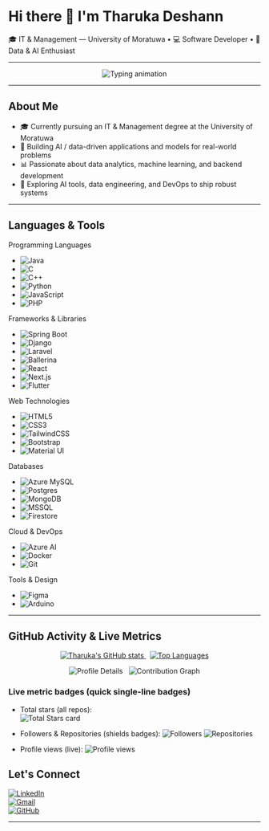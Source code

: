 # Hi there 👋 I'm Tharuka Deshann

🎓 IT & Management — University of Moratuwa • 💻 Software Developer • 🤖 Data & AI Enthusiast

---

<!-- Animated typing header (animated SVG - types lines one after another) -->
<p align="center">
  <img src="https://readme-typing-svg.herokuapp.com?font=Fira+Code&size=26&duration=3000&pause=800&color=00BFFF&center=true&width=880&height=90&lines=Passionate+about+Data+analytics+and+Machine+Learning;Software+developer;Adaptable+to+new+technologies" alt="Typing animation"/>
</p>

---

## About Me

- 🎓 Currently pursuing an IT & Management degree at the University of Moratuwa  
- 🧠 Building AI / data-driven applications and models for real-world problems  
- 📊 Passionate about data analytics, machine learning, and backend development  
- 🔧 Exploring AI tools, data engineering, and DevOps to ship robust systems  

---

## Languages & Tools

Programming Languages
- ![Java](https://img.shields.io/badge/Java-ED8B00?style=for-the-badge&logo=java&logoColor=white) 
- ![C](https://img.shields.io/badge/C-2F5AA6?style=for-the-badge&logo=c&logoColor=white)
- ![C++](https://img.shields.io/badge/C%2B%2B-00599C?style=for-the-badge&logo=c%2B%2B&logoColor=white)
- ![Python](https://img.shields.io/badge/Python-3776AB?style=for-the-badge&logo=python&logoColor=white)
- ![JavaScript](https://img.shields.io/badge/JavaScript-F7DF1E?style=for-the-badge&logo=javascript&logoColor=black)
- ![PHP](https://img.shields.io/badge/PHP-777BB4?style=for-the-badge&logo=php&logoColor=white)

Frameworks & Libraries
- ![Spring Boot](https://img.shields.io/badge/Spring_Boot-6DB33F?style=for-the-badge&logo=spring&logoColor=white)
- ![Django](https://img.shields.io/badge/Django-092E20?style=for-the-badge&logo=django&logoColor=white)
- ![Laravel](https://img.shields.io/badge/Laravel-FF2D20?style=for-the-badge&logo=laravel&logoColor=white)
- ![Ballerina](https://img.shields.io/badge/Ballerina-2C7CBF?style=for-the-badge) 
- ![React](https://img.shields.io/badge/React-20232A?style=for-the-badge&logo=react&logoColor=61DAFB)
- ![Next.js](https://img.shields.io/badge/Next.js-000000?style=for-the-badge&logo=next.js&logoColor=white)
- ![Flutter](https://img.shields.io/badge/Flutter-02569B?style=for-the-badge&logo=flutter&logoColor=white)

Web Technologies
- ![HTML5](https://img.shields.io/badge/HTML5-E34F26?style=for-the-badge&logo=html5&logoColor=white)
- ![CSS3](https://img.shields.io/badge/CSS3-1572B6?style=for-the-badge&logo=css3&logoColor=white)
- ![TailwindCSS](https://img.shields.io/badge/TailwindCSS-06B6D4?style=for-the-badge&logo=tailwind-css&logoColor=white)
- ![Bootstrap](https://img.shields.io/badge/Bootstrap-563D7C?style=for-the-badge&logo=bootstrap&logoColor=white)
- ![Material UI](https://img.shields.io/badge/Material--UI-0081CB?style=for-the-badge&logo=mui&logoColor=white)

Databases
- ![Azure MySQL](https://img.shields.io/badge/Azure_MySQL-0078D4?style=for-the-badge&logo=mysql&logoColor=white)
- ![Postgres](https://img.shields.io/badge/PostgreSQL-336791?style=for-the-badge&logo=postgresql&logoColor=white)
- ![MongoDB](https://img.shields.io/badge/MongoDB-47A248?style=for-the-badge&logo=mongodb&logoColor=white)
- ![MSSQL](https://img.shields.io/badge/MSSQL-CC2927?style=for-the-badge&logo=microsoft-sql-server&logoColor=white)
- ![Firestore](https://img.shields.io/badge/Firestore-FFCA28?style=for-the-badge&logo=googlecloud&logoColor=white)

Cloud & DevOps
- ![Azure AI](https://img.shields.io/badge/Azure_AI-0089D6?style=for-the-badge&logo=microsoftazure&logoColor=white)
- ![Docker](https://img.shields.io/badge/Docker-2496ED?style=for-the-badge&logo=docker&logoColor=white)
- ![Git](https://img.shields.io/badge/Git-F05032?style=for-the-badge&logo=git&logoColor=white)

Tools & Design
- ![Figma](https://img.shields.io/badge/Figma-F24E1E?style=for-the-badge&logo=figma&logoColor=white)
- ![Arduino](https://img.shields.io/badge/Arduino-00979D?style=for-the-badge&logo=arduino&logoColor=white)

---

## GitHub Activity & Live Metrics

<!-- Dynamic profile / metrics cards (these are live and update automatically) -->

<p align="center">
  <!-- Main GitHub stats card (shows total stars, commits, PRs in the profile card) -->
  <a href="https://github.com/TharukaDeshann">
    <img alt="Tharuka's GitHub stats" src="https://github-readme-stats.vercel.app/api?username=TharukaDeshann&show_icons=true&theme=tokyonight&hide_title=false&count_private=true&include_all_commits=true" />
  </a>
  &nbsp;
  <!-- Top languages (live) -->
  <a href="https://github.com/TharukaDeshann">
    <img alt="Top Languages" src="https://github-readme-stats.vercel.app/api/top-langs/?username=TharukaDeshann&layout=compact&langs_count=8&theme=tokyonight" />
  </a>
</p>

<p align="center">
  <!-- Profile details card (aggregates followers, stars, commits, PRs, issues where supported) -->
  <img alt="Profile Details" src="https://github-profile-summary-cards.vercel.app/api/cards/profile-details?username=TharukaDeshann&theme=tokyonight" />
  &nbsp;
  <!-- Contribution graph (live) -->
  <img alt="Contribution Graph" src="https://activity-graph.herokuapp.com/graph?username=TharukaDeshann&theme=react-dark" />
</p>

### Live metric badges (quick single-line badges)
- Total stars (all repos):  
  <img src="https://github-readme-stats.vercel.app/api?username=TharukaDeshann&show_icons=true&count_private=true&include_all_commits=true&hide_title=true&theme=tokyonight&card_width=250" alt="Total Stars card" />

- Followers & Repositories (shields badges):
  <img src="https://img.shields.io/github/followers/TharukaDeshann?label=Followers&style=flat-square&color=blue" alt="Followers" /> 
  <img src="https://img.shields.io/github/repos/TharukaDeshann?style=flat-square&color=informational" alt="Repositories" />

- Profile views (live):
  <img src="https://komarev.com/ghpvc/?username=TharukaDeshann&color=blue" alt="Profile views" />

## Let's Connect

[![LinkedIn](https://img.shields.io/badge/LinkedIn-0077B5?style=for-the-badge&logo=linkedin&logoColor=white)](https://www.linkedin.com/in/tharuka-deshan-847586279/)  
[![Gmail](https://img.shields.io/badge/Gmail-D14836?style=for-the-badge&logo=gmail&logoColor=white)](mailto:TharukaDeshan574@gmail.com)  
[![GitHub](https://img.shields.io/badge/GitHub-181717?style=for-the-badge&logo=github&logoColor=white)](https://github.com/TharukaDeshann)

---
